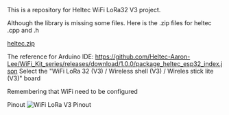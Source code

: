 This is a repository for Heltec WiFi LoRa32 V3 project.

Although the library is missing some files.
Here is the .zip files for heltec .cpp and .h

[heltec.zip](https://github.com/Edson-source/WiFi-LoRa32-V3/files/14591029/heltec.zip)

The reference for Arduino IDE: https://github.com/Heltec-Aaron-Lee/WiFi_Kit_series/releases/download/1.0.0/package_heltec_esp32_index.json
Select the "WiFi LoRa 32 (V3) / Wireless shell (V3) / Wireles stick lite (V3)" board

Remembering that WiFi need to be configured


Pinout
![WiFi LoRa V3 Pinout](https://github.com/Edson-source/WiFi-LoRa32-V3/assets/79418523/d8868c5b-7342-430a-8f52-ec4cf042d7a6)
